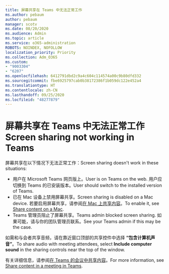 ```yaml
---
title: 屏幕共享在 Teams 中无法正常工作
ms.author: pebaum
author: pebaum
manager: scotv
ms.date: 08/20/2020
ms.audience: Admin
ms.topic: article
ms.service: o365-administration
ROBOTS: NOINDEX, NOFOLLOW
localization_priority: Priority
ms.collection: Adm_O365
ms.custom:
- "9003304"
- "6207"
ms.openlocfilehash: 6412791dbd2c9a4c604c114574a00c9b80dfd332
ms.sourcegitcommit: fbe6925797cab0b38172386f1b059dc122e452a4
ms.translationtype: HT
ms.contentlocale: zh-CN
ms.lasthandoff: 09/25/2020
ms.locfileid: "48277879"
---
```

# <a name="screen-sharing-not-working-in-teams"></a><span data-ttu-id="778dc-102">屏幕共享在 Teams 中无法正常工作</span><span class="sxs-lookup"><span data-stu-id="778dc-102">Screen sharing not working in Teams</span></span>

<span data-ttu-id="778dc-103">屏幕共享在以下情况下无法正常工作：</span><span class="sxs-lookup"><span data-stu-id="778dc-103">Screen sharing doesn't work in these situations:</span></span>

- <span data-ttu-id="778dc-104">用户在 Microsoft Teams 网页版上。</span><span class="sxs-lookup"><span data-stu-id="778dc-104">User is on Teams on the web.</span></span> <span data-ttu-id="778dc-105">用户应切换到 Teams 的已安装版本。</span><span class="sxs-lookup"><span data-stu-id="778dc-105">User should switch to the installed version of Teams.</span></span>
- <span data-ttu-id="778dc-106">已在 Mac 设备上禁用屏幕共享。</span><span class="sxs-lookup"><span data-stu-id="778dc-106">Screen sharing is disabled on a Mac device.</span></span> <span data-ttu-id="778dc-107">若要启用屏幕共享，请参阅[在 Mac 上共享内容](https://support.microsoft.com/office/fcc2bf59-aecd-4481-8f99-ce55dd836ce8#bkmk_sharecontentonmac)。</span><span class="sxs-lookup"><span data-stu-id="778dc-107">To enable it, see  [Share content on a Mac](https://support.microsoft.com/office/fcc2bf59-aecd-4481-8f99-ce55dd836ce8#bkmk_sharecontentonmac).</span></span>
- <span data-ttu-id="778dc-108">Teams 管理员阻止了屏幕共享。</span><span class="sxs-lookup"><span data-stu-id="778dc-108">Teams admin blocked screen sharing.</span></span> <span data-ttu-id="778dc-109">如果可能，请与你的团队管理员联系。</span><span class="sxs-lookup"><span data-stu-id="778dc-109">See your Teams admin if this may be the case.</span></span>  

<span data-ttu-id="778dc-110">如需和与会者共享音频，请在靠近窗口顶部的共享控件中选择 **“包含计算机声音”**。</span><span class="sxs-lookup"><span data-stu-id="778dc-110">To share audio with meeting attendees, select  **Include computer sound**  in the sharing controls near the top of the window.</span></span>

<span data-ttu-id="778dc-111">有关详细信息，请参阅[在 Teams 的会议中共享内容](https://support.microsoft.com/office/fcc2bf59-aecd-4481-8f99-ce55dd836ce8)。</span><span class="sxs-lookup"><span data-stu-id="778dc-111">For more information, see [Share content in a meeting in Teams](https://support.microsoft.com/office/fcc2bf59-aecd-4481-8f99-ce55dd836ce8).</span></span>
